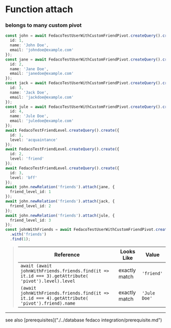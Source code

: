 # Function attach
### belongs to many custom pivot

```typescript
const john = await FedacoTestUserWithCustomFriendPivot.createQuery().create({
  id: 1,
  name: 'John Doe',
  email: 'johndoe@example.com'
});
const jane = await FedacoTestUserWithCustomFriendPivot.createQuery().create({
  id: 2,
  name: 'Jane Doe',
  email: 'janedoe@example.com'
});
const jack = await FedacoTestUserWithCustomFriendPivot.createQuery().create({
  id: 3,
  name: 'Jack Doe',
  email: 'jackdoe@example.com'
});
const jule = await FedacoTestUserWithCustomFriendPivot.createQuery().create({
  id: 4,
  name: 'Jule Doe',
  email: 'juledoe@example.com'
});
await FedacoTestFriendLevel.createQuery().create({
  id: 1,
  level: 'acquaintance'
});
await FedacoTestFriendLevel.createQuery().create({
  id: 2,
  level: 'friend'
});
await FedacoTestFriendLevel.createQuery().create({
  id: 3,
  level: 'bff'
});
await john.newRelation('friends').attach(jane, {
  friend_level_id: 1
});
await john.newRelation('friends').attach(jack, {
  friend_level_id: 2
});
await john.newRelation('friends').attach(jule, {
  friend_level_id: 3
});
const johnWithFriends = await FedacoTestUserWithCustomFriendPivot.createQuery()
  .with('friends')
  .find(1);
```


> | Reference | Looks Like | Value |
> | ------ | ----- | ----- |
> | `await (await johnWithFriends.friends.find(it => it.id === 3).getAttribute(      'pivot').level).level` | exactly match | `'friend'` |
> | `(await johnWithFriends.friends.find(it => it.id === 4).getAttribute(      'pivot').friend).name` | exactly match | `'Jule Doe'` |


----
see also [prerequisites]("./../database fedaco integration/prerequisite.md")
